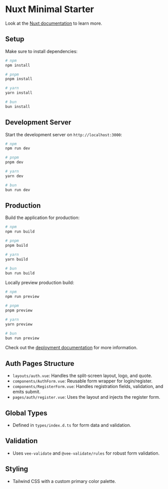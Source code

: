# Nuxt Minimal Starter

Look at the [Nuxt documentation](https://nuxt.com/docs/getting-started/introduction) to learn more.

## Setup

Make sure to install dependencies:

```bash
# npm
npm install

# pnpm
pnpm install

# yarn
yarn install

# bun
bun install
```

## Development Server

Start the development server on `http://localhost:3000`:

```bash
# npm
npm run dev

# pnpm
pnpm dev

# yarn
yarn dev

# bun
bun run dev
```

## Production

Build the application for production:

```bash
# npm
npm run build

# pnpm
pnpm build

# yarn
yarn build

# bun
bun run build
```

Locally preview production build:

```bash
# npm
npm run preview

# pnpm
pnpm preview

# yarn
yarn preview

# bun
bun run preview
```

Check out the [deployment documentation](https://nuxt.com/docs/getting-started/deployment) for more information.

## Auth Pages Structure

- `layouts/auth.vue`: Handles the split-screen layout, logo, and quote.
- `components/AuthForm.vue`: Reusable form wrapper for login/register.
- `components/RegisterForm.vue`: Handles registration fields, validation, and emits submit.
- `pages/auth/register.vue`: Uses the layout and injects the register form.

## Global Types
- Defined in `types/index.d.ts` for form data and validation.

## Validation
- Uses `vee-validate` and `@vee-validate/rules` for robust form validation.

## Styling
- Tailwind CSS with a custom primary color palette.
